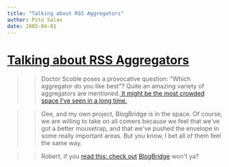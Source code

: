```yaml
---
title: "Talking about RSS Aggregators"
author: Pito Salas
date: 2005-04-01
---
```

# [Talking about RSS Aggregators](None)



>>

>> Doctor Scoble poses a provocative question: "Which aggregator do you like
best"? Quite an amazing variety of aggregators are mentioned.[ It might be the
most crowded space I've seen in a long time.
](<http://radio.weblogs.com/0001011/2005/04/01.html#a9782>)

>>

>> Gee, and my own project, BlogBridge is in the space. Of course, we are
willing to take on all comers because we feel that we've got a better
mousetrap, and that we've pushed the envelope in some really important areas.
But you know, I bet all of them feel the same way.

>>

>> Robert, if you [read this: check
out](<http://www.blogbridge.com/install/weekly/blogbridge.jnlp0>)
[BlogBridge](<http://www.blogbridge.com/>) won't ya?


